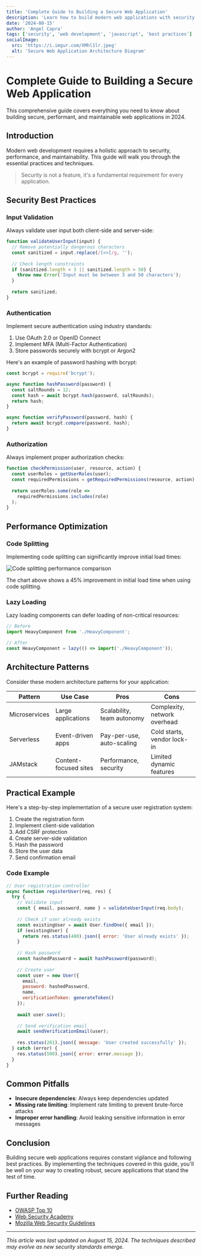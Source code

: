 ```yaml
---
title: 'Complete Guide to Building a Secure Web Application'
description: 'Learn how to build modern web applications with security best practices, performance optimization techniques, and maintainable architecture.'
date: '2024-08-15'
author: 'Angel Capra'
tags: ['security', 'web development', 'javascript', 'best practices']
socialImage:
  src: 'https://i.imgur.com/XMhl1lr.jpeg'
  alt: 'Secure Web Application Architecture Diagram'
---
```


# Complete Guide to Building a Secure Web Application

This comprehensive guide covers everything you need to know about building secure, performant, and maintainable web applications in 2024.

## Introduction

Modern web development requires a holistic approach to security, performance, and maintainability. This guide will walk you through the essential practices and techniques.

> Security is not a feature, it's a fundamental requirement for every application.

## Security Best Practices

### Input Validation

Always validate user input both client-side and server-side:

```javascript
function validateUserInput(input) {
  // Remove potentially dangerous characters
  const sanitized = input.replace(/[<>]/g, '');
  
  // Check length constraints
  if (sanitized.length < 3 || sanitized.length > 50) {
    throw new Error('Input must be between 3 and 50 characters');
  }
  
  return sanitized;
}
```

### Authentication

Implement secure authentication using industry standards:

1. Use OAuth 2.0 or OpenID Connect
2. Implement MFA (Multi-Factor Authentication)
3. Store passwords securely with bcrypt or Argon2

Here's an example of password hashing with bcrypt:

```javascript
const bcrypt = require('bcrypt');

async function hashPassword(password) {
  const saltRounds = 12;
  const hash = await bcrypt.hash(password, saltRounds);
  return hash;
}

async function verifyPassword(password, hash) {
  return await bcrypt.compare(password, hash);
}
```

### Authorization

Always implement proper authorization checks:

```javascript
function checkPermission(user, resource, action) {
  const userRoles = getUserRoles(user);
  const requiredPermissions = getRequiredPermissions(resource, action);
  
  return userRoles.some(role => 
    requiredPermissions.includes(role)
  );
}
```

## Performance Optimization

### Code Splitting

Implementing code splitting can significantly improve initial load times:

![Code splitting performance comparison](https://i.imgur.com/XMhl1lr.jpeg)

The chart above shows a 45% improvement in initial load time when using code splitting.

### Lazy Loading

Lazy loading components can defer loading of non-critical resources:

```javascript
// Before
import HeavyComponent from './HeavyComponent';

// After
const HeavyComponent = lazy(() => import('./HeavyComponent'));
```

## Architecture Patterns

Consider these modern architecture patterns for your application:

| Pattern | Use Case | Pros | Cons |
|---------|----------|------|------|
| Microservices | Large applications | Scalability, team autonomy | Complexity, network overhead |
| Serverless | Event-driven apps | Pay-per-use, auto-scaling | Cold starts, vendor lock-in |
| JAMstack | Content-focused sites | Performance, security | Limited dynamic features |

## Practical Example

Here's a step-by-step implementation of a secure user registration system:

1. Create the registration form
2. Implement client-side validation
3. Add CSRF protection
4. Create server-side validation
5. Hash the password
6. Store the user data
7. Send confirmation email

### Code Example

```javascript
// User registration controller
async function registerUser(req, res) {
  try {
    // Validate input
    const { email, password, name } = validateUserInput(req.body);
    
    // Check if user already exists
    const existingUser = await User.findOne({ email });
    if (existingUser) {
      return res.status(400).json({ error: 'User already exists' });
    }
    
    // Hash password
    const hashedPassword = await hashPassword(password);
    
    // Create user
    const user = new User({
      email,
      password: hashedPassword,
      name,
      verificationToken: generateToken()
    });
    
    await user.save();
    
    // Send verification email
    await sendVerificationEmail(user);
    
    res.status(201).json({ message: 'User created successfully' });
  } catch (error) {
    res.status(500).json({ error: error.message });
  }
}
```

## Common Pitfalls

* **Insecure dependencies**: Always keep dependencies updated
* **Missing rate limiting**: Implement rate limiting to prevent brute-force attacks
* **Improper error handling**: Avoid leaking sensitive information in error messages

## Conclusion

Building secure web applications requires constant vigilance and following best practices. By implementing the techniques covered in this guide, you'll be well on your way to creating robust, secure applications that stand the test of time.

## Further Reading

* [OWASP Top 10](https://owasp.org/www-project-top-ten/)
* [Web Security Academy](https://portswigger.net/web-security)
* [Mozilla Web Security Guidelines](https://infosec.mozilla.org/guidelines/web_security.html)

---

*This article was last updated on August 15, 2024. The techniques described may evolve as new security standards emerge.*
